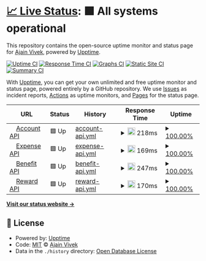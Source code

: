 # [📈 Live Status](https://ajainvivek.github.io/Compensa): <!--live status--> **🟩 All systems operational**

This repository contains the open-source uptime monitor and status page for [Ajain Vivek](https://ajainvivek.github.io/Compensa), powered by [Upptime](https://github.com/upptime/upptime).

[![Uptime CI](https://github.com/ajainvivek/Compensa/workflows/Uptime%20CI/badge.svg)](https://github.com/ajainvivek/Compensa/actions?query=workflow%3A%22Uptime+CI%22)
[![Response Time CI](https://github.com/ajainvivek/Compensa/workflows/Response%20Time%20CI/badge.svg)](https://github.com/ajainvivek/Compensa/actions?query=workflow%3A%22Response+Time+CI%22)
[![Graphs CI](https://github.com/ajainvivek/Compensa/workflows/Graphs%20CI/badge.svg)](https://github.com/ajainvivek/Compensa/actions?query=workflow%3A%22Graphs+CI%22)
[![Static Site CI](https://github.com/ajainvivek/Compensa/workflows/Static%20Site%20CI/badge.svg)](https://github.com/ajainvivek/Compensa/actions?query=workflow%3A%22Static+Site+CI%22)
[![Summary CI](https://github.com/ajainvivek/Compensa/workflows/Summary%20CI/badge.svg)](https://github.com/ajainvivek/Compensa/actions?query=workflow%3A%22Summary+CI%22)

With [Upptime](https://upptime.js.org), you can get your own unlimited and free uptime monitor and status page, powered entirely by a GitHub repository. We use [Issues](https://github.com/ajainvivek/Compensa/issues) as incident reports, [Actions](https://github.com/ajainvivek/Compensa/actions) as uptime monitors, and [Pages](https://ajainvivek.github.io/Compensa) for the status page.

<!--start: status pages-->
<!-- This summary is generated by Upptime (https://github.com/upptime/upptime) -->
<!-- Do not edit this manually, your changes will be overwritten -->
<!-- prettier-ignore -->
| URL | Status | History | Response Time | Uptime |
| --- | ------ | ------- | ------------- | ------ |
| <img alt="" src="https://favicons.githubusercontent.com/account.api.compensa.dev" height="13"> [Account API](https://account.api.compensa.dev/healthcheck) | 🟩 Up | [account-api.yml](https://github.com/compensa-hq/uptime/commits/HEAD/history/account-api.yml) | <details><summary><img alt="Response time graph" src="./graphs/account-api/response-time-week.png" height="20"> 218ms</summary><br><a href="https://ajainvivek.github.io/Compensa/history/account-api"><img alt="Response time 218" src="https://img.shields.io/endpoint?url=https%3A%2F%2Fraw.githubusercontent.com%2Fcompensa-hq%2Fuptime%2FHEAD%2Fapi%2Faccount-api%2Fresponse-time.json"></a><br><a href="https://ajainvivek.github.io/Compensa/history/account-api"><img alt="24-hour response time 218" src="https://img.shields.io/endpoint?url=https%3A%2F%2Fraw.githubusercontent.com%2Fcompensa-hq%2Fuptime%2FHEAD%2Fapi%2Faccount-api%2Fresponse-time-day.json"></a><br><a href="https://ajainvivek.github.io/Compensa/history/account-api"><img alt="7-day response time 218" src="https://img.shields.io/endpoint?url=https%3A%2F%2Fraw.githubusercontent.com%2Fcompensa-hq%2Fuptime%2FHEAD%2Fapi%2Faccount-api%2Fresponse-time-week.json"></a><br><a href="https://ajainvivek.github.io/Compensa/history/account-api"><img alt="30-day response time 218" src="https://img.shields.io/endpoint?url=https%3A%2F%2Fraw.githubusercontent.com%2Fcompensa-hq%2Fuptime%2FHEAD%2Fapi%2Faccount-api%2Fresponse-time-month.json"></a><br><a href="https://ajainvivek.github.io/Compensa/history/account-api"><img alt="1-year response time 218" src="https://img.shields.io/endpoint?url=https%3A%2F%2Fraw.githubusercontent.com%2Fcompensa-hq%2Fuptime%2FHEAD%2Fapi%2Faccount-api%2Fresponse-time-year.json"></a></details> | <details><summary><a href="https://ajainvivek.github.io/Compensa/history/account-api">100.00%</a></summary><a href="https://ajainvivek.github.io/Compensa/history/account-api"><img alt="All-time uptime 100.00%" src="https://img.shields.io/endpoint?url=https%3A%2F%2Fraw.githubusercontent.com%2Fcompensa-hq%2Fuptime%2FHEAD%2Fapi%2Faccount-api%2Fuptime.json"></a><br><a href="https://ajainvivek.github.io/Compensa/history/account-api"><img alt="24-hour uptime 100.00%" src="https://img.shields.io/endpoint?url=https%3A%2F%2Fraw.githubusercontent.com%2Fcompensa-hq%2Fuptime%2FHEAD%2Fapi%2Faccount-api%2Fuptime-day.json"></a><br><a href="https://ajainvivek.github.io/Compensa/history/account-api"><img alt="7-day uptime 100.00%" src="https://img.shields.io/endpoint?url=https%3A%2F%2Fraw.githubusercontent.com%2Fcompensa-hq%2Fuptime%2FHEAD%2Fapi%2Faccount-api%2Fuptime-week.json"></a><br><a href="https://ajainvivek.github.io/Compensa/history/account-api"><img alt="30-day uptime 100.00%" src="https://img.shields.io/endpoint?url=https%3A%2F%2Fraw.githubusercontent.com%2Fcompensa-hq%2Fuptime%2FHEAD%2Fapi%2Faccount-api%2Fuptime-month.json"></a><br><a href="https://ajainvivek.github.io/Compensa/history/account-api"><img alt="1-year uptime 100.00%" src="https://img.shields.io/endpoint?url=https%3A%2F%2Fraw.githubusercontent.com%2Fcompensa-hq%2Fuptime%2FHEAD%2Fapi%2Faccount-api%2Fuptime-year.json"></a></details>
| <img alt="" src="https://favicons.githubusercontent.com/expense.api.compensa.dev" height="13"> [Expense API](https://expense.api.compensa.dev/healthcheck) | 🟩 Up | [expense-api.yml](https://github.com/compensa-hq/uptime/commits/HEAD/history/expense-api.yml) | <details><summary><img alt="Response time graph" src="./graphs/expense-api/response-time-week.png" height="20"> 169ms</summary><br><a href="https://ajainvivek.github.io/Compensa/history/expense-api"><img alt="Response time 169" src="https://img.shields.io/endpoint?url=https%3A%2F%2Fraw.githubusercontent.com%2Fcompensa-hq%2Fuptime%2FHEAD%2Fapi%2Fexpense-api%2Fresponse-time.json"></a><br><a href="https://ajainvivek.github.io/Compensa/history/expense-api"><img alt="24-hour response time 169" src="https://img.shields.io/endpoint?url=https%3A%2F%2Fraw.githubusercontent.com%2Fcompensa-hq%2Fuptime%2FHEAD%2Fapi%2Fexpense-api%2Fresponse-time-day.json"></a><br><a href="https://ajainvivek.github.io/Compensa/history/expense-api"><img alt="7-day response time 169" src="https://img.shields.io/endpoint?url=https%3A%2F%2Fraw.githubusercontent.com%2Fcompensa-hq%2Fuptime%2FHEAD%2Fapi%2Fexpense-api%2Fresponse-time-week.json"></a><br><a href="https://ajainvivek.github.io/Compensa/history/expense-api"><img alt="30-day response time 169" src="https://img.shields.io/endpoint?url=https%3A%2F%2Fraw.githubusercontent.com%2Fcompensa-hq%2Fuptime%2FHEAD%2Fapi%2Fexpense-api%2Fresponse-time-month.json"></a><br><a href="https://ajainvivek.github.io/Compensa/history/expense-api"><img alt="1-year response time 169" src="https://img.shields.io/endpoint?url=https%3A%2F%2Fraw.githubusercontent.com%2Fcompensa-hq%2Fuptime%2FHEAD%2Fapi%2Fexpense-api%2Fresponse-time-year.json"></a></details> | <details><summary><a href="https://ajainvivek.github.io/Compensa/history/expense-api">100.00%</a></summary><a href="https://ajainvivek.github.io/Compensa/history/expense-api"><img alt="All-time uptime 100.00%" src="https://img.shields.io/endpoint?url=https%3A%2F%2Fraw.githubusercontent.com%2Fcompensa-hq%2Fuptime%2FHEAD%2Fapi%2Fexpense-api%2Fuptime.json"></a><br><a href="https://ajainvivek.github.io/Compensa/history/expense-api"><img alt="24-hour uptime 100.00%" src="https://img.shields.io/endpoint?url=https%3A%2F%2Fraw.githubusercontent.com%2Fcompensa-hq%2Fuptime%2FHEAD%2Fapi%2Fexpense-api%2Fuptime-day.json"></a><br><a href="https://ajainvivek.github.io/Compensa/history/expense-api"><img alt="7-day uptime 100.00%" src="https://img.shields.io/endpoint?url=https%3A%2F%2Fraw.githubusercontent.com%2Fcompensa-hq%2Fuptime%2FHEAD%2Fapi%2Fexpense-api%2Fuptime-week.json"></a><br><a href="https://ajainvivek.github.io/Compensa/history/expense-api"><img alt="30-day uptime 100.00%" src="https://img.shields.io/endpoint?url=https%3A%2F%2Fraw.githubusercontent.com%2Fcompensa-hq%2Fuptime%2FHEAD%2Fapi%2Fexpense-api%2Fuptime-month.json"></a><br><a href="https://ajainvivek.github.io/Compensa/history/expense-api"><img alt="1-year uptime 100.00%" src="https://img.shields.io/endpoint?url=https%3A%2F%2Fraw.githubusercontent.com%2Fcompensa-hq%2Fuptime%2FHEAD%2Fapi%2Fexpense-api%2Fuptime-year.json"></a></details>
| <img alt="" src="https://favicons.githubusercontent.com/benefit.api.compensa.dev" height="13"> [Benefit API](https://benefit.api.compensa.dev/healthcheck) | 🟩 Up | [benefit-api.yml](https://github.com/compensa-hq/uptime/commits/HEAD/history/benefit-api.yml) | <details><summary><img alt="Response time graph" src="./graphs/benefit-api/response-time-week.png" height="20"> 247ms</summary><br><a href="https://ajainvivek.github.io/Compensa/history/benefit-api"><img alt="Response time 247" src="https://img.shields.io/endpoint?url=https%3A%2F%2Fraw.githubusercontent.com%2Fcompensa-hq%2Fuptime%2FHEAD%2Fapi%2Fbenefit-api%2Fresponse-time.json"></a><br><a href="https://ajainvivek.github.io/Compensa/history/benefit-api"><img alt="24-hour response time 247" src="https://img.shields.io/endpoint?url=https%3A%2F%2Fraw.githubusercontent.com%2Fcompensa-hq%2Fuptime%2FHEAD%2Fapi%2Fbenefit-api%2Fresponse-time-day.json"></a><br><a href="https://ajainvivek.github.io/Compensa/history/benefit-api"><img alt="7-day response time 247" src="https://img.shields.io/endpoint?url=https%3A%2F%2Fraw.githubusercontent.com%2Fcompensa-hq%2Fuptime%2FHEAD%2Fapi%2Fbenefit-api%2Fresponse-time-week.json"></a><br><a href="https://ajainvivek.github.io/Compensa/history/benefit-api"><img alt="30-day response time 247" src="https://img.shields.io/endpoint?url=https%3A%2F%2Fraw.githubusercontent.com%2Fcompensa-hq%2Fuptime%2FHEAD%2Fapi%2Fbenefit-api%2Fresponse-time-month.json"></a><br><a href="https://ajainvivek.github.io/Compensa/history/benefit-api"><img alt="1-year response time 247" src="https://img.shields.io/endpoint?url=https%3A%2F%2Fraw.githubusercontent.com%2Fcompensa-hq%2Fuptime%2FHEAD%2Fapi%2Fbenefit-api%2Fresponse-time-year.json"></a></details> | <details><summary><a href="https://ajainvivek.github.io/Compensa/history/benefit-api">100.00%</a></summary><a href="https://ajainvivek.github.io/Compensa/history/benefit-api"><img alt="All-time uptime 100.00%" src="https://img.shields.io/endpoint?url=https%3A%2F%2Fraw.githubusercontent.com%2Fcompensa-hq%2Fuptime%2FHEAD%2Fapi%2Fbenefit-api%2Fuptime.json"></a><br><a href="https://ajainvivek.github.io/Compensa/history/benefit-api"><img alt="24-hour uptime 100.00%" src="https://img.shields.io/endpoint?url=https%3A%2F%2Fraw.githubusercontent.com%2Fcompensa-hq%2Fuptime%2FHEAD%2Fapi%2Fbenefit-api%2Fuptime-day.json"></a><br><a href="https://ajainvivek.github.io/Compensa/history/benefit-api"><img alt="7-day uptime 100.00%" src="https://img.shields.io/endpoint?url=https%3A%2F%2Fraw.githubusercontent.com%2Fcompensa-hq%2Fuptime%2FHEAD%2Fapi%2Fbenefit-api%2Fuptime-week.json"></a><br><a href="https://ajainvivek.github.io/Compensa/history/benefit-api"><img alt="30-day uptime 100.00%" src="https://img.shields.io/endpoint?url=https%3A%2F%2Fraw.githubusercontent.com%2Fcompensa-hq%2Fuptime%2FHEAD%2Fapi%2Fbenefit-api%2Fuptime-month.json"></a><br><a href="https://ajainvivek.github.io/Compensa/history/benefit-api"><img alt="1-year uptime 100.00%" src="https://img.shields.io/endpoint?url=https%3A%2F%2Fraw.githubusercontent.com%2Fcompensa-hq%2Fuptime%2FHEAD%2Fapi%2Fbenefit-api%2Fuptime-year.json"></a></details>
| <img alt="" src="https://favicons.githubusercontent.com/reward.api.compensa.dev" height="13"> [Reward API](https://reward.api.compensa.dev/healthcheck) | 🟩 Up | [reward-api.yml](https://github.com/compensa-hq/uptime/commits/HEAD/history/reward-api.yml) | <details><summary><img alt="Response time graph" src="./graphs/reward-api/response-time-week.png" height="20"> 170ms</summary><br><a href="https://ajainvivek.github.io/Compensa/history/reward-api"><img alt="Response time 170" src="https://img.shields.io/endpoint?url=https%3A%2F%2Fraw.githubusercontent.com%2Fcompensa-hq%2Fuptime%2FHEAD%2Fapi%2Freward-api%2Fresponse-time.json"></a><br><a href="https://ajainvivek.github.io/Compensa/history/reward-api"><img alt="24-hour response time 170" src="https://img.shields.io/endpoint?url=https%3A%2F%2Fraw.githubusercontent.com%2Fcompensa-hq%2Fuptime%2FHEAD%2Fapi%2Freward-api%2Fresponse-time-day.json"></a><br><a href="https://ajainvivek.github.io/Compensa/history/reward-api"><img alt="7-day response time 170" src="https://img.shields.io/endpoint?url=https%3A%2F%2Fraw.githubusercontent.com%2Fcompensa-hq%2Fuptime%2FHEAD%2Fapi%2Freward-api%2Fresponse-time-week.json"></a><br><a href="https://ajainvivek.github.io/Compensa/history/reward-api"><img alt="30-day response time 170" src="https://img.shields.io/endpoint?url=https%3A%2F%2Fraw.githubusercontent.com%2Fcompensa-hq%2Fuptime%2FHEAD%2Fapi%2Freward-api%2Fresponse-time-month.json"></a><br><a href="https://ajainvivek.github.io/Compensa/history/reward-api"><img alt="1-year response time 170" src="https://img.shields.io/endpoint?url=https%3A%2F%2Fraw.githubusercontent.com%2Fcompensa-hq%2Fuptime%2FHEAD%2Fapi%2Freward-api%2Fresponse-time-year.json"></a></details> | <details><summary><a href="https://ajainvivek.github.io/Compensa/history/reward-api">100.00%</a></summary><a href="https://ajainvivek.github.io/Compensa/history/reward-api"><img alt="All-time uptime 100.00%" src="https://img.shields.io/endpoint?url=https%3A%2F%2Fraw.githubusercontent.com%2Fcompensa-hq%2Fuptime%2FHEAD%2Fapi%2Freward-api%2Fuptime.json"></a><br><a href="https://ajainvivek.github.io/Compensa/history/reward-api"><img alt="24-hour uptime 100.00%" src="https://img.shields.io/endpoint?url=https%3A%2F%2Fraw.githubusercontent.com%2Fcompensa-hq%2Fuptime%2FHEAD%2Fapi%2Freward-api%2Fuptime-day.json"></a><br><a href="https://ajainvivek.github.io/Compensa/history/reward-api"><img alt="7-day uptime 100.00%" src="https://img.shields.io/endpoint?url=https%3A%2F%2Fraw.githubusercontent.com%2Fcompensa-hq%2Fuptime%2FHEAD%2Fapi%2Freward-api%2Fuptime-week.json"></a><br><a href="https://ajainvivek.github.io/Compensa/history/reward-api"><img alt="30-day uptime 100.00%" src="https://img.shields.io/endpoint?url=https%3A%2F%2Fraw.githubusercontent.com%2Fcompensa-hq%2Fuptime%2FHEAD%2Fapi%2Freward-api%2Fuptime-month.json"></a><br><a href="https://ajainvivek.github.io/Compensa/history/reward-api"><img alt="1-year uptime 100.00%" src="https://img.shields.io/endpoint?url=https%3A%2F%2Fraw.githubusercontent.com%2Fcompensa-hq%2Fuptime%2FHEAD%2Fapi%2Freward-api%2Fuptime-year.json"></a></details>

<!--end: status pages-->

[**Visit our status website →**](https://ajainvivek.github.io/Compensa)

## 📄 License

- Powered by: [Upptime](https://github.com/upptime/upptime)
- Code: [MIT](./LICENSE) © [Ajain Vivek](https://ajainvivek.github.io/Compensa)
- Data in the `./history` directory: [Open Database License](https://opendatacommons.org/licenses/odbl/1-0/)
